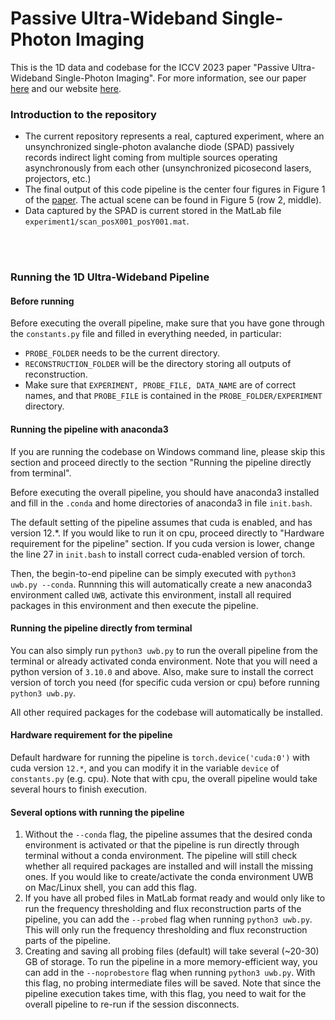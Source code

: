 # Passive Ultra-Wideband Single-Photon Imaging

This is the 1D data and codebase for the ICCV 2023 paper "Passive Ultra-Wideband Single-Photon Imaging". For more information, see our paper [here](https://www.dgp.toronto.edu/projects/ultra-wideband/static/docs/paper.pdf) and our website [here](https://www.dgp.toronto.edu/projects/ultra-wideband/). 

### Introduction to the repository
* The current repository represents a real, captured experiment, where an unsynchronized single-photon avalanche diode (SPAD) passively records indirect light coming from multiple sources operating asynchronously from each other (unsynchronized picosecond lasers, projectors, etc.) 
* The final output of this code pipeline is the center four figures in Figure 1 of the [paper](https://www.dgp.toronto.edu/projects/ultra-wideband/static/docs/paper.pdf). The actual scene can be found in Figure 5 (row 2, middle). 
* Data captured by the SPAD is current stored in the MatLab file `experiment1/scan_posX001_posY001.mat`.

<br>
</br>

### Running the 1D Ultra-Wideband Pipeline
#### Before running
Before executing the overall pipeline, make sure that you have gone through the `constants.py` file and filled in everything needed, in particular:
* `PROBE_FOLDER` needs to be the current directory. 
* `RECONSTRUCTION_FOLDER` will be the directory storing all outputs of reconstruction. 
* Make sure that `EXPERIMENT, PROBE_FILE, DATA_NAME` are of correct names, and that `PROBE_FILE` is contained in the `PROBE_FOLDER/EXPERIMENT` directory. 


#### Running the pipeline with anaconda3
If you are running the codebase on Windows command line, please skip this section and proceed directly to the section "Running the pipeline directly from terminal". 

Before executing the overall pipeline, you should have anaconda3 installed and fill in the `.conda` and home directories of anaconda3 in file `init.bash`. 

The default setting of the pipeline assumes that cuda is enabled, and has version 12.*. If you would like to run it on cpu, proceed directly to "Hardware requirement for the pipeline" section. If you cuda version is lower, change the line 27 in `init.bash` to install correct cuda-enabled version of torch. 

Then, the begin-to-end pipeline can be simply executed with `python3 uwb.py --conda`.  Runnning this will automatically create a new anaconda3 environment called `UWB`, activate this environment, install all required packages in this environment and then execute the pipeline.

#### Running the pipeline directly from terminal
You can also simply run `python3 uwb.py` to run the overall pipeline from the terminal or already activated conda environment. Note that you will need a python version of `3.10.0` and above. Also, make sure to install the correct version of torch you need (for specific cuda version or cpu) before running `python3 uwb.py`.

All other required packages for the codebase will automatically be installed. 

#### Hardware requirement for the pipeline
Default hardware for running the pipeline is `torch.device('cuda:0')` with cuda version `12.*`, and you can modify it in the variable `device` of `constants.py` (e.g. cpu). Note that with cpu, the overall pipeline would take several hours to finish execution.

#### Several options with running the pipeline
1. Without the `--conda` flag, the pipeline assumes that the desired conda environment is activated or that the pipeline is run directly through terminal without a conda environment. The pipeline will still check whether all required packages are installed and will install the missing ones. If you would like to create/activate the conda environment UWB on Mac/Linux shell, you can add this flag. 
2. If you have all probed files in MatLab format ready and would only like to run the frequency thresholding and flux reconstruction parts of the pipeline, you can add the `--probed` flag when running `python3 uwb.py`. This will only run the frequency thresholding and flux reconstruction parts of the pipeline.
3. Creating and saving all probing files (default) will take several (~20-30) GB of storage. To run the pipeline in a more memory-efficient way, you can add in the `--noprobestore` flag when running `python3 uwb.py`. With this flag, no probing intermediate files will be saved. Note that since the pipeline execution takes time, with this flag, you need to wait for the overall pipeline to re-run if the session disconnects. 
